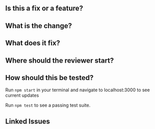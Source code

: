 ## Is this a fix or a feature?
## What is the change?
## What does it fix?
## Where should the reviewer start?
## How should this be tested?
Run `npm start` in your terminal and navigate to localhost:3000 to see current updates

Run `npm test` to see a passing test suite.

## Linked Issues